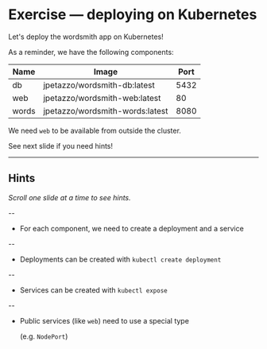 # Exercise — deploying on Kubernetes

Let's deploy the wordsmith app on Kubernetes!

As a reminder, we have the following components:

| Name  | Image                           | Port |
|-------|---------------------------------|------|
| db    | jpetazzo/wordsmith-db:latest    | 5432 |
| web   | jpetazzo/wordsmith-web:latest   | 80   |
| words | jpetazzo/wordsmith-words:latest | 8080 |

We need `web` to be available from outside the cluster.

See next slide if you need hints!

---

## Hints

*Scroll one slide at a time to see hints.*

--

- For each component, we need to create a deployment and a service

--

- Deployments can be created with `kubectl create deployment`

--

- Services can be created with `kubectl expose`

--

- Public services (like `web`) need to use a special type

  (e.g. `NodePort`)
